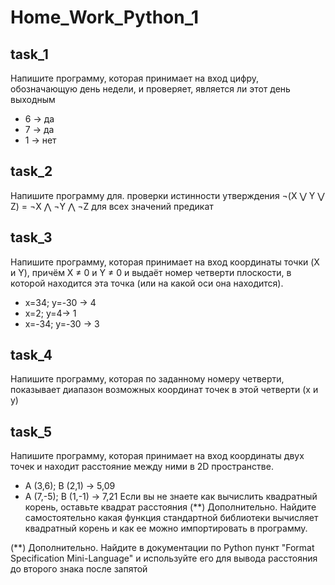 # Home_Work_Python_1

## task_1
Напишите программу, которая принимает на вход цифру, обозначающую день недели, и проверяет, является ли этот день выходным
- 6 -> да
- 7 -> да
- 1 -> нет

## task_2
Напишите программу для. проверки истинности утверждения ¬(X ⋁ Y ⋁ Z) = ¬X ⋀ ¬Y ⋀ ¬Z для всех значений предикат

## task_3
Напишите программу, которая принимает на вход координаты точки (X и Y), причём X ≠ 0 и Y ≠ 0 и выдаёт номер четверти плоскости, в которой находится эта точка (или на какой оси она находится).
- x=34; y=-30 -> 4
- x=2; y=4-> 1
- x=-34; y=-30 -> 3

## task_4
Напишите программу, которая по заданному номеру четверти, показывает диапазон возможных координат точек в этой четверти (x и y)

## task_5
Напишите программу, которая принимает на вход координаты двух точек и находит расстояние между ними в 2D пространстве.
- A (3,6); B (2,1) -> 5,09
- A (7,-5); B (1,-1) -> 7,21
Если вы не знаете как вычислить квадратный корень, оставьте квадрат расстояния
(**) Дополнительно. Найдите самостоятельно какая функция стандартной библиотеки вычисляет квадратный корень и как ее можно импортировать в программу.

(**) Дополнительно. Найдите в документации по Python пункт "Format Specification Mini-Language" и используйте его для вывода расстояния до второго знака после запятой
